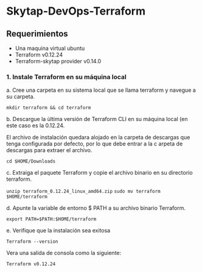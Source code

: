 # Skytap-DevOps-Terraform

## Requerimientos 

* Una maquina virtual ubuntu 
* Terraform v0.12.24
* Terraform-skytap provider v0.14.0

### 1. Instale Terraform en su máquina local

a. Cree una carpeta en su sistema local que se llama terraform y navegue a su carpeta.

`mkdir terraform && cd terraform`

b. Descargue la ùltima versión de Terraform CLI en su máquina local (en este caso es la 0.12.24.

El archivo de instalación quedara alojado en la carpeta de descargas que tenga configurada por defecto, por lo que debe entrar a la c arpeta de descargas para extraer el archivo.

`cd $HOME/Downloads`

c. Extraiga el paquete Terraform y copie el archivo binario en su directorio terraform.

`unzip terraform_0.12.24_linux_amd64.zip`
`sudo mv terraform $HOME/terraform`

d. Apunte la variable de entorno $ PATH a su archivo binario Terraform.

`export PATH=$PATH:$HOME/terraform`

e. Verifique que la instalación sea exitosa

`Terraform --version`

Vera una salida de consola como la siguiente:

`Terraform v0.12.24`

